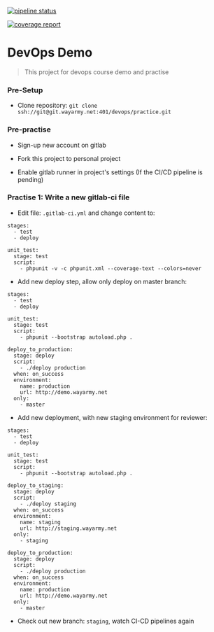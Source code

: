 [![pipeline status](https://git.wayarmy.net/devops/demo/badges/master/pipeline.svg)](https://git.wayarmy.net/devops/demo/commits/master)

[![coverage report](https://git.wayarmy.net/devops/demo/badges/master/coverage.svg)](https://git.wayarmy.net/devops/demo/commits/master)

# DevOps Demo

> This project for devops course demo and practise

### Pre-Setup

- Clone repository:  `git clone ssh://git@git.wayarmy.net:401/devops/practice.git`

### Pre-practise

- Sign-up new account on gitlab

- Fork this project to personal project

- Enable gitlab runner in project's settings (If the CI/CD pipeline is pending)

### Practise 1: Write a new gitlab-ci file

- Edit file: `.gitlab-ci.yml` and change content to:

```
stages:
  - test
  - deploy

unit_test:
  stage: test
  script:
    - phpunit -v -c phpunit.xml --coverage-text --colors=never
```

- Add new deploy step, allow only deploy on master branch:

```
stages:
  - test
  - deploy

unit_test:
  stage: test
  script:
    - phpunit --bootstrap autoload.php .

deploy_to_production:
  stage: deploy
  script:
    - ./deploy production
  when: on_success
  environment:
    name: production
    url: http://demo.wayarmy.net
  only:
    - master
```

- Add new deployment, with new staging environment for reviewer:

```
stages:
  - test
  - deploy

unit_test:
  stage: test
  script:
    - phpunit --bootstrap autoload.php .

deploy_to_staging:
  stage: deploy
  script:
    - ./deploy staging
  when: on_success
  environment:
    name: staging
    url: http://staging.wayarmy.net
  only:
    - staging

deploy_to_production:
  stage: deploy
  script:
    - ./deploy production
  when: on_success
  environment:
    name: production
    url: http://demo.wayarmy.net
  only:
    - master
```

- Check out new branch: `staging`, watch CI-CD pipelines again